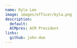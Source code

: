 ```yaml
---
name: Kyla Lee
image: images/officer/kyla.png
description:
  default:
  ACMpres: ACM President
links:
  github: john-doe
---
```

